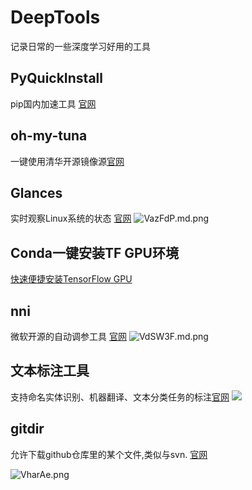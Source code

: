 # DeepTools
记录日常的一些深度学习好用的工具
## PyQuickInstall
pip国内加速工具 [官网](https://github.com/yhangf/PyQuickInstall)
## oh-my-tuna
一键使用清华开源镜像源[官网](https://tuna.moe/oh-my-tuna/)
## Glances
实时观察Linux系统的状态 [官网](https://nicolargo.github.io/glances/)
![VazFdP.md.png](https://s2.ax1x.com/2019/06/06/VazFdP.md.png)
## Conda一键安装TF GPU环境
[快速便捷安装TensorFlow GPU](https://zhuanlan.zhihu.com/p/52855512)
## nni 
微软开源的自动调参工具 [官网](https://github.com/Microsoft/nni)
![VdSW3F.md.png](https://s2.ax1x.com/2019/06/06/VdSW3F.md.png)
## 文本标注工具
支持命名实体识别、机器翻译、文本分类任务的标注[官网](https://github.com/chakki-works/doccano)
![](https://github.com/chakki-works/doccano/raw/master/docs/named_entity_annotation.gif)
## gitdir
允许下载github仓库里的某个文件,类似与svn. [官网](https://github.com/sdushantha/gitdir)

![VharAe.png](https://s2.ax1x.com/2019/06/13/VharAe.png)


